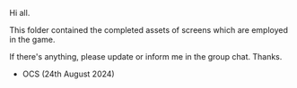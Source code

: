 Hi all. 

This folder contained the completed assets of screens which are employed in the game. 

If there's anything, please update or inform me in the group chat. Thanks.

- OCS (24th August 2024)

